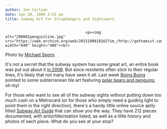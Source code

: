 ```yaml
---
author: Jen Carlson
date: Jan 20, 2008 2:55 pm
title: Subway Art for Straphangers and Sightseers
---
```


	
										<p><img alt="200801penguinline.jpg" src="https://web.archive.org/web/20151008181627im_/http://gothamist.com/attachments/arts_jen/200801penguinline.jpg" width="640" height="480"><br>
<span class="photo_caption">Photo by <a href="https://web.archive.org/web/20151008181627/http://www.michaelspornanimation.com/">Michael Sporn</a>.</span> </p>

<p>It&apos;s not a secret that the subway system has some great art, an entire book was put out about it <a href="https://web.archive.org/web/20151008181627/http://gothamist.com/2006/11/10/subway_art_as_c.php">in 2006</a>. But since residents often stick to their regular lines, it&apos;s likely that not many have seen it all. Last week <a href="https://web.archive.org/web/20151008181627/http://www.boingboing.net/2008/01/16/tile-art-in-nyc-subw.html">Boing Boing</a> pointed to some subterranean tile art featuring <a href="https://web.archive.org/web/20151008181627/http://www.michaelspornanimation.com/splog/?p=1330">polar bears and penguins</a>, oh my! </p>

<p>For those who want to see all of the subway sights without putting down too much cash on a Metrocard (or for those who simply need a guiding light to point them in the right direction), there&apos;s a handy little online source aptly titled <a href="https://web.archive.org/web/20151008181627/http://www.nycsubway.org/perl/artwork">Subway Art Guide</a> that can show you the way. They have 212 pieces documented, with artist/title/station listed, as well as a little history and photos of each piece. What do you see at your stop?</p>					
										
									
				